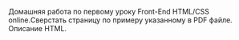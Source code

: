 Домашняя работа по первому уроку Front-End HTML/CSS online.Сверстать страницу по примеру указанному в PDF файле.
Описание HTML.
